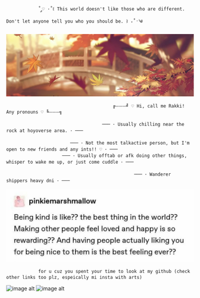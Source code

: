 				˚ ༘♡ ·˚꒰ This world doesn't like those who are different. Don't let anyone tell you who you should be. ꒱ ₊˚ˑ༄

![image alt](https://github.com/Rakki-boop/Rakki-boop/blob/05561e7b2979a3a530d253a39e0d9a32c8663fe4/6292878db61d36c92e7f9bc6262e039b.jpg)

											╔⏤⏤⏤╝ ♡ Hi, call me Rakki! Any pronouns ♡ ╚⏤⏤⏤╗
				      
										─── ･ Usually chilling near the rock at hoyoverse area. ･ ───

							─── ･ Not the most talkactive person, but I'm open to new friends and any ints!! ♡ ･ ───
					     ─── ･ Usually offtab or afk doing other things, whisper to wake me up, or just come cuddle ･ ───

													─── ･ Wanderer shippers heavy dni ･ ───
			 
			 
   ![image alt](https://github.com/Rakki-boop/Rakki-boop/blob/b4a1f74dfd9657815a8f0c69189d15d1ab8707ef/Screenshot_20250820_202029_Instagram.jpg)

				for u cuz you spent your time to look at my github (check other links too plz, espeically mi insta with arts)
![image alt]()
![image alt]()

